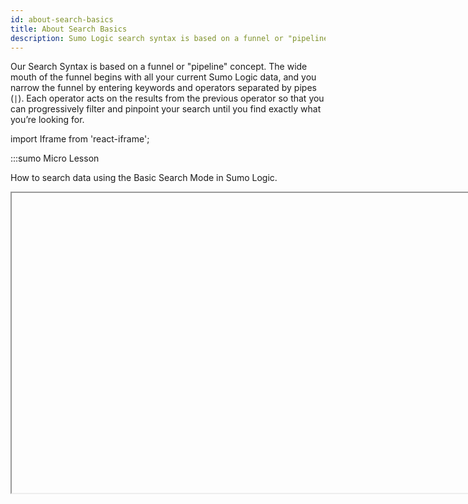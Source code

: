 ```yaml
---
id: about-search-basics
title: About Search Basics
description: Sumo Logic search syntax is based on a funnel or "pipeline" concept and it uses logical and familiar operators letting you to create ad hoc queries quickly.
---
```


Our Search Syntax is based on a funnel or "pipeline" concept. The wide mouth of the funnel begins with all your current Sumo Logic data, and you narrow the funnel by entering keywords and operators separated by pipes (`|`). Each operator acts on the results from the previous operator so that you can progressively filter and pinpoint your search until you find exactly what you’re looking for.

import Iframe from 'react-iframe';

:::sumo Micro Lesson

How to search data using the Basic Search Mode in Sumo Logic.

<Iframe url="https://www.youtube.com/embed/Ps2YperJyZo?rel=0"
        width="854px"
        height="480px"
        id="myId"
        className="video-container"
        display="initial"
        position="relative"
        allow="accelerometer; clipboard-write; encrypted-media; gyroscope; picture-in-picture"
        allowfullscreen
        />

:::

In the **Search** tab, a search query is typically formatted something like this:

`keyword search | parse | where | group-by | sort | limit`

Start with a basic search:

1. [**Classic UI**](/docs/get-started/sumo-logic-ui-classic). Go to your **Home** dashboard and select **Log Search**. <br/>[**New UI**](/docs/get-started/sumo-logic-ui). In the main Sumo Logic menu, select **Logs > Log Search**. You can also click the **Go To...** menu at the top of the screen and select **Log Search**.  
1. Enter a simple key term like "error" in the search field, or type an asterisk wildcard (`*`) to find all messages. 
1. Hit **Enter** or click **Start**.
1. Sumo Logic returns all the log entries containing the search term in the **Messages** tab below the histogram.

Review a slightly more complex search query to see how queries are formed.

All queries begin with a keyword or string search. Wildcards are allowed including an asterisk (`*`) for zero or more characters and a question mark (`?`) for a single character. Strings can be parsed based on start and stop anchor points in messages, and then aliased as user-created fields. All operators are separated by the pipe symbol (`|`).

Here's an example:

`_sourceCategory=apache | parse "* --" as src_ip | count by src_ip | sort _count`

This query means:

![A diagram illustrating a Sumo Logic query. The query is '_sourcecategory=apache | parse "* - -" as src_ip | count by src_ip | sort_count'. The diagram breaks down the query into three parts: a keyword expression '_sourcecategory=apache' to specify the source category (in this case, a metadata field), parsing out the IP address into a field named 'src_ip' using an endpoint anchor 'parse "* - -" as src_ip', and counting and sorting the results 'count by src_ip | sort_count'.](/img/reuse/query-search/query-syntax-new.png)

As queries get longer and more complex, it is a best practice to format your queries by using a soft return before the pipes, such as:

```sql
_sourceCategory=apache
| parse "* --" as src_ip
| count by src_ip | sort _count
```

This method lines up the pipes and makes your query much easier to read.

:::note
Searches can be long and complex, but they are limited to a maximum of 15,000 characters.
:::

## Default data scope

The data that is used to execute the query when there is no `_index`, `_sourcecategory`, `_view` , or metadata fields in the source expression of a query is called Default scope data.

- For data-tier customers, the data in continuous tier is considered as default scope. For queries relying on default scope, example, `_index`, `_sourcecategory`, `_view` , or metadata fields, for example `error | count` or `*`, only continuous tier data will be considered for the query, as frequent and infrequent data is excluded from the default scope.
- For [flex customers](/docs/manage/partitions/flex/create-edit-partition-flex), you can modify the default scope by selecting or deselecting the **Include this partition in default scope** checkbox when creating/updating the partition. For example, consider you have three partitions namely, Partition A (Excluded), Partition B (Included), and Partition C (Included). When you run the query without referring to `_index`, for example `error | count` or `*`, only Partition B and Partition C will be considered for the query, as Partition A is excluded from the default scope.

## See also

* Learn [How to Build a Search](/docs/search/get-started-with-search/build-search).
* Expand the complexity of your search queries with [Sumo Logic search operators](/docs/search/search-query-language/group-aggregate-operators).
* [Save a search](save-search.md) to reuse later or to run as regularly [scheduled searches](/docs/alerts/scheduled-searches/schedule-search) that can be delivered to your email address.
* [Share a link](share-link-to-search.md) to the results of a search query, depending on each user's permissions. To share a link to a search, after your query has run, click **Share** beneath the search query box. This link will be available for three years after it is created. 
* See [Best Practices: Search Rules to Live By](/docs/search/get-started-with-search/build-search/best-practices-search) for types on writing efficient searches.
